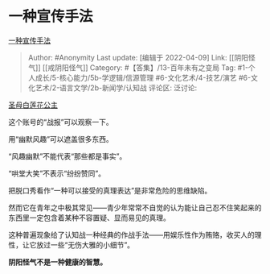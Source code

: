 # 一种宣传手法
[一种宣传手法](https://zhuanlan.zhihu.com/p/495479486)

> Author: #Anonymity
> Last update: [编辑于 2022-04-09]
> Link: [[阴阳怪气]] [[戒阴阳怪气]]
> Category: #【答集】/13-百年未有之变局
> Tag: #1-个人成长/5-核心能力/5b-学逻辑/信源管理 #6-文化艺术/4-技艺/演艺 #6-文化艺术/2-语言文学/2b-新闻学/认知战 
> 评论区:
> 泛讨论:

[圣母白莲花公主](https://www.zhihu.com/people/yu-tong-29-47)

这个账号的“战报”可以观察一下。

用“幽默风趣”可以遮盖很多东西。

“风趣幽默”不能代表“那些都是事实”。

“哄堂大笑”不表示“纷纷赞同”。

把脱口秀看作“一种可以接受的真理表达”是非常危险的思维缺陷。

然而它在青年之中极其常见——青少年常常不自觉的认为能让自己忍不住笑起来的东西里一定包含着某种不容置疑、显而易见的真理。

这种普遍现象给了认知战一种经典的作战手法——用娱乐性作为贿赂，收买人的理性，让它放过一些“无伤大雅的小细节”。

**阴阳怪气不是一种健康的智慧。**
